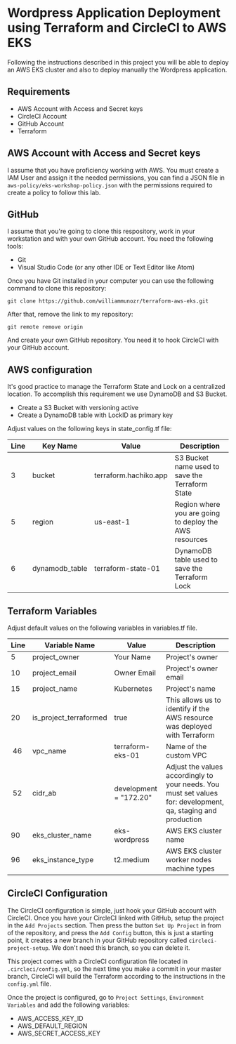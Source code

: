 # Wordpress Application Deployment using Terraform and CircleCI to AWS EKS

Following the instructions described in this project you will be able to deploy an AWS EKS cluster and also to deploy manually the Wordpress application.

## Requirements

- AWS Account with Access and Secret keys
- CircleCI Account
- GitHub Account
- Terraform

## AWS Account with Access and Secret keys

I assume that you have proficiency working with AWS. You must create a IAM User and assign it the needed permissions, you can find a JSON file in `aws-policy/eks-workshop-policy.json` with the permissions required to create a policy to follow this lab.

## GitHub

I assume that you're going to clone this respository, work in your workstation and with your own GitHub account. You need the following tools:

- Git
- Visual Studio Code (or any other IDE or Text Editor like Atom)

Once you have Git installed in your computer you can use the following command to clone this repository:

`git clone https://github.com/williammunozr/terraform-aws-eks.git`

After that, remove the link to my repository:

`git remote remove origin`

And create your own GitHub repository. You need it to hook CircleCI with your GitHub account.

## AWS configuration

It's good practice to manage the Terraform State and Lock on a centralized location. To accomplish this requirement we use DynamoDB and S3 Bucket.

- Create a S3 Bucket with versioning active
- Create a DynamoDB table with LockID as primary key

Adjust values on the following keys in state_config.tf file: 

| Line | Key Name       | Value                 | Description                                            |
| ---- | -------------- | --------------------- | ------------------------------------------------------ |
| 3    | bucket         | terraform.hachiko.app | S3 Bucket name used to save the Terraform State        |
| 5    | region         | us-east-1             | Region where you are going to deploy the AWS resources |
| 6    | dynamodb_table | terraform-state-01    | DynamoDB table used to save the Terraform Lock         |

## Terraform Variables

Adjust default values on the following variables in variables.tf file.

| Line | Variable Name | Value | Description |
| --- | --- | --- | --- |
| 5 | project_owner | Your Name | Project's owner |
| 10 | project_email | Owner Email | Project's owner email |
| 15 | project_name | Kubernetes | Project's name |
| 20 | is_project_terraformed | true | This allows us to identify if the AWS resource was deployed with Terraform |
| 46 | vpc_name | terraform-eks-01 | Name of the custom VPC |
| 52 | cidr_ab | development = "172.20" | Adjust the values accordingly to your needs. You must set values for: development, qa, staging and production |
| 90 | eks_cluster_name | eks-wordpress | AWS EKS cluster name |
| 96 | eks_instance_type | t2.medium | AWS EKS cluster worker nodes machine types |

## CircleCI Configuration

The CircleCI configuration is simple, just hook your GitHub account with CircleCI. Once you have your CircleCI linked with GitHub, setup the project  in the `Add Projects` section. Then press the button `Set Up Project` in from of the repository, and press the `Add Config` button, this is just a starting point, it creates a new branch in your GitHub repository called `circleci-project-setup`. We don't need this branch, so you can delete it.

This project comes with a CircleCI configuration file located in `.circleci/config.yml`, so the next time you make a commit in your master branch, CircleCI will build the Terraform according to the instructions in the `config.yml` file.

Once the project is configured, go to `Project Settings`, `Environment Variables` and add the following variables:

- AWS_ACCESS_KEY_ID
- AWS_DEFAULT_REGION
- AWS_SECRET_ACCESS_KEY 